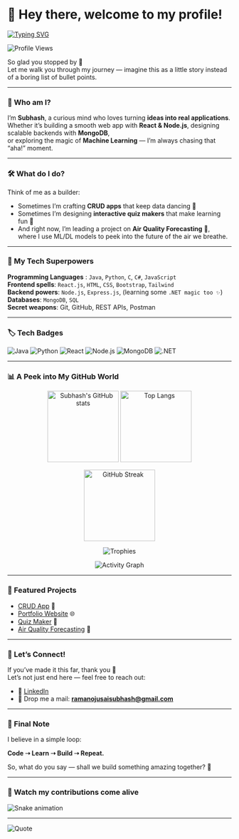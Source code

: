 # 👋 Hey there, welcome to my profile!  

[![Typing SVG](https://readme-typing-svg.herokuapp.com?font=Fira+Code&pause=1000&color=F75C7E&width=435&lines=Hi+there!+I'm+Subhash;Full-Stack+Developer;Machine+Learning+Enthusiast;Always+Learning+New+Things)](https://git.io/typing-svg)

![Profile Views](https://komarev.com/ghpvc/?username=ramanojusaisubhash&color=blueviolet&style=flat)  

So glad you stopped by 🚀  
Let me walk you through my journey — imagine this as a little story instead of a boring list of bullet points.  

---

### 🌟 Who am I?  
I’m **Subhash**, a curious mind who loves turning **ideas into real applications**.  
Whether it’s building a smooth web app with **React & Node.js**, designing scalable backends with **MongoDB**,  
or exploring the magic of **Machine Learning** — I’m always chasing that “aha!” moment.  

---

### 🛠️ What do I do?  
Think of me as a builder:  
- Sometimes I’m crafting **CRUD apps** that keep data dancing 💃  
- Sometimes I’m designing **interactive quiz makers** that make learning fun 🎯  
- And right now, I’m leading a project on **Air Quality Forecasting** 🌱,  
  where I use ML/DL models to peek into the future of the air we breathe.  

---

### 🚀 My Tech Superpowers  
**Programming Languages** : `Java`, `Python`, `C`, `C#`, `JavaScript`  
**Frontend spells**: `React.js`, `HTML`, `CSS`, `Bootstrap`, `Tailwind`  
**Backend powers**: `Node.js`, `Express.js`, (learning some `.NET magic too ✨`)  
**Databases**: `MongoDB`, `SQL`  
**Secret weapons**: Git, GitHub, REST APIs, Postman  

---

### 🏷️ Tech Badges  
![Java](https://img.shields.io/badge/Code-Java-orange?logo=java&logoColor=white)
![Python](https://img.shields.io/badge/Code-Python-blue?logo=python&logoColor=white)
![React](https://img.shields.io/badge/Frontend-React-blue?logo=react)
![Node.js](https://img.shields.io/badge/Backend-Node.js-green?logo=node.js)
![MongoDB](https://img.shields.io/badge/Database-MongoDB-brightgreen?logo=mongodb)
![.NET](https://img.shields.io/badge/Learning-.NET-purple?logo=dotnet&logoColor=white)

---

### 📊 A Peek into My GitHub World  

<p align="center">
  <img src="https://github-readme-stats.vercel.app/api?username=ramanojusaisubhash&show_icons=true&theme=radical" alt="Subhash's GitHub stats" height="160"/>
  <img src="https://github-readme-stats.vercel.app/api/top-langs/?username=ramanojusaisubhash&layout=compact&theme=radical" alt="Top Langs" height="160"/>
</p>

<p align="center">
  <img src="https://github-readme-streak-stats.herokuapp.com/?user=ramanojusaisubhash&theme=radical&hide_border=true" alt="GitHub Streak" height="160"/>
</p>

<p align="center">
  <img src="https://github-profile-trophy.vercel.app/?username=ramanojusaisubhash&theme=radical&no-frame=true&margin-w=5" alt="Trophies"/>
</p>

<p align="center">
  <img src="https://github-readme-activity-graph.vercel.app/graph?username=ramanojusaisubhash&theme=radical" alt="Activity Graph"/>
</p>

---

### 📌 Featured Projects  
- [CRUD App](https://github.com/ramanojusaisubhash/crud-app) 📝  
- [Portfolio Website](https://github.com/ramanojusaisubhash/portfolio) 🌐  
- [Quiz Maker](https://github.com/ramanojusaisubhash/quiz-maker) 🎯  
- [Air Quality Forecasting](https://github.com/ramanojusaisubhash/air-quality-forecasting) 🌱  

---

### 🤝 Let’s Connect!  
If you’ve made it this far, thank you 🙌  
Let’s not just end here — feel free to reach out:  
- 💼 [LinkedIn](https://www.linkedin.com/in/ramanojusaisubhash)  
- 📧 Drop me a mail: **ramanojusaisubhash@gmail.com**  

---

### 🌱 Final Note  
I believe in a simple loop:  

**Code ➝ Learn ➝ Build ➝ Repeat.**  

So, what do you say — shall we build something amazing together? 🚀  

---

### 🐍 Watch my contributions come alive  
![Snake animation](https://github.com/ramanojusaisubhash/ramanojusaisubhash/blob/output/github-contribution-grid-snake.svg)

---

![Quote](https://quotes-github-readme.vercel.app/api?type=horizontal&theme=radical)
